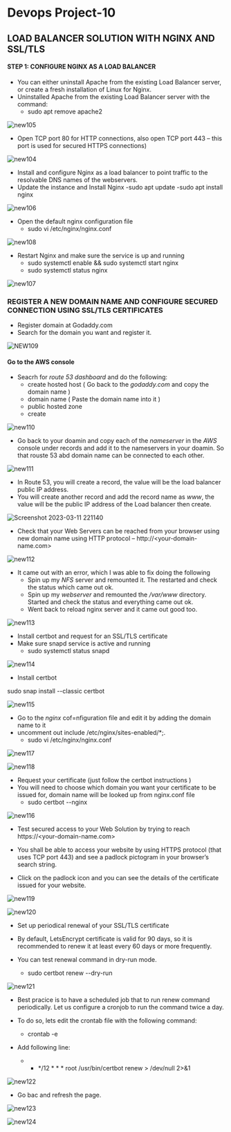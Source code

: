 
# Devops Project-10

## LOAD BALANCER SOLUTION WITH NGINX AND SSL/TLS

#### STEP 1: CONFIGURE NGINX AS A LOAD BALANCER
* You can either uninstall Apache from the existing Load Balancer server, or create a fresh installation of Linux for Nginx.
* Uninstalled Apache from the existing Load Balancer server with the command:
  - sudo apt remove apache2

![new105](https://user-images.githubusercontent.com/115363604/224520925-b5c1e6c3-a479-4a79-8089-d947cb52f744.png)

* Open TCP port 80 for HTTP connections, also open TCP port 443 – this port is used for secured HTTPS connections)

![new104](https://user-images.githubusercontent.com/115363604/224520834-497ae4a9-1caf-4c65-b7f8-8df9c7da2c7e.png)

* Install and configure Nginx as a load balancer to point traffic to the resolvable DNS names of the webservers.
* Update the instance and Install Nginx
  -sudo apt update
  -sudo apt install nginx
  
![new106](https://user-images.githubusercontent.com/115363604/224520927-d9c95231-5fef-4530-9c72-8c53ae099667.png)

* Open the default nginx configuration file
  - sudo vi /etc/nginx/nginx.conf

![new108](https://user-images.githubusercontent.com/115363604/224521330-6f7e235c-1072-462a-8d01-d594c9a3f80b.png)

* Restart Nginx and make sure the service is up and running
  - sudo systemctl enable && sudo systemctl start nginx
  - sudo systemctl status nginx

![new107](https://user-images.githubusercontent.com/115363604/224521252-6fdfda71-1d80-4a56-9f00-6e869fb866fd.png)

### REGISTER A NEW DOMAIN NAME AND CONFIGURE SECURED CONNECTION USING SSL/TLS CERTIFICATES

* Register domain at Godaddy.com
* Search for the domain you want and register it.

![NEW109](https://user-images.githubusercontent.com/115363604/224521486-7b42cace-ae53-48c1-81e4-db75fdc54463.png)

#### Go to the AWS console
* Seacrh for *route 53 dashboard* and do the following:
  - create hosted host ( Go back to the *godaddy.com* and copy the domain name )
  - domain name ( Paste the domain name into it )
  - public hosted zone
  - create
  
![new110](https://user-images.githubusercontent.com/115363604/224521706-80ce7e88-d4b2-41e5-835d-7401ffbb68a2.png)

* Go back to your doamin and copy each of the *nameserver* in the *AWS* console under records and add it to the nameservers in your doamin. So that rouste 53 abd domain name can be connected to each other.

![new111](https://user-images.githubusercontent.com/115363604/224521869-49166ef4-b42a-4801-893e-481b4d713ee2.png)

* In Route 53, you will create a record, the value will be the load balancer public IP address.
* You will create another record and add the record name as *www*, the value will be the public IP address of the Load balancer  then create.

![Screenshot 2023-03-11 221140](https://user-images.githubusercontent.com/115363604/224522112-58802165-6916-4844-871e-0249c198e52b.png)

* Check that your Web Servers can be reached from your browser using new domain name using HTTP protocol – http://<your-domain-name.com>

![new112](https://user-images.githubusercontent.com/115363604/224522234-48c12b41-7b0e-4cca-bc4a-ee6fc5cfd5ad.png)

* It came out with an error, which I was able to fix doing the following
  - Spin up my *NFS* server and remounted it. The restarted and check the status which came out ok.
  - Spin up my *webserver* and remounted the */var/www* directory. Started and check the status and everything came out ok.
  - Went back to reload nginx server and it came out good too.
 
![new113](https://user-images.githubusercontent.com/115363604/224522401-7c915976-89f3-4ca6-93bb-a54fb93a47b0.png)

* Install certbot and request for an SSL/TLS certificate
* Make sure snapd service is active and running
  - sudo systemctl status snapd

![new114](https://user-images.githubusercontent.com/115363604/224522495-e566dc2d-e765-4d3d-951a-73d9144e3484.png)

* Install certbot

sudo snap install --classic certbot

![new115](https://user-images.githubusercontent.com/115363604/224522558-de68cdb1-9d5b-4320-b865-c4b1f4ab8a5e.png)

* Go to the *nginx* cof=nfiguration file and edit it by adding the domain name to it
* uncomment out include /etc/nginx/sites-enabled/*;.
  - sudo vi /etc/nginx/nginx.conf

![new117](https://user-images.githubusercontent.com/115363604/224522788-54b7a6fc-462f-46dc-816f-48e6731e8780.png)

![new118](https://user-images.githubusercontent.com/115363604/224522791-4184e560-79bb-468d-8bd1-80df9c95c230.png)

* Request your certificate (just follow the certbot instructions )
* You will need to choose which domain you want your certificate to be issued for, domain name will be looked up from nginx.conf file
  - sudo certbot --nginx

![new116](https://user-images.githubusercontent.com/115363604/224522853-5765d9dd-294c-4298-a870-d11fc363c28f.png)

* Test secured access to your Web Solution by trying to reach https://<your-domain-name.com>

* You shall be able to access your website by using HTTPS protocol (that uses TCP port 443) and see a padlock pictogram in your browser’s search string.
* Click on the padlock icon and you can see the details of the certificate issued for your website.

![new119](https://user-images.githubusercontent.com/115363604/224522978-6ed29a89-d208-4bb7-ae1b-3b0eb8d4fda1.png)

![new120](https://user-images.githubusercontent.com/115363604/224522982-7145764c-9825-4474-8a13-d8ae1332e25a.png)

* Set up periodical renewal of your SSL/TLS certificate
* By default, LetsEncrypt certificate is valid for 90 days, so it is recommended to renew it at least every 60 days or more frequently.

* You can test renewal command in dry-run mode.
  - sudo certbot renew --dry-run

![new121](https://user-images.githubusercontent.com/115363604/224523069-0625476b-74df-40ee-83e7-5e96eb29d2ae.png)

* Best pracice is to have a scheduled job that to run renew command periodically. Let us configure a cronjob to run the command twice a day.
* To do so, lets edit the crontab file with the following command:
  - crontab -e

* Add following line:
  - * */12 * * *   root /usr/bin/certbot renew > /dev/null 2>&1

![new122](https://user-images.githubusercontent.com/115363604/224523113-520d85fe-22cd-4b69-aafd-ac693bcfdb56.png)

* Go bac and refresh the page.

![new123](https://user-images.githubusercontent.com/115363604/224523196-a44cda1d-1efa-4f9b-b5fc-c52eb24601be.png)

![new124](https://user-images.githubusercontent.com/115363604/224523199-40b52f11-3013-4ba4-826c-990cf5ff4b00.png)




 
 





